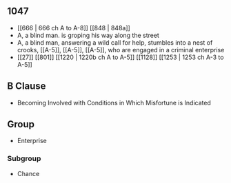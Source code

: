 ## 1047
- [[666 | 666 ch A to A-8]] [[848 | 848a]] 
- A, a blind man. is groping his way along the street
- A, a blind man, answering a wild call for help, stumbles into a nest of crooks, [[A-5]], [[A-5]], [[A-5]], who are engaged in a criminal enterprise
- [[27]] [[801]] [[1220 | 1220b ch A to A-5]] [[1128]] [[1253 | 1253 ch A-3 to A-5]] 

## B Clause
- Becoming Involved with Conditions in Which Misfortune is Indicated

## Group
- Enterprise

### Subgroup
- Chance

